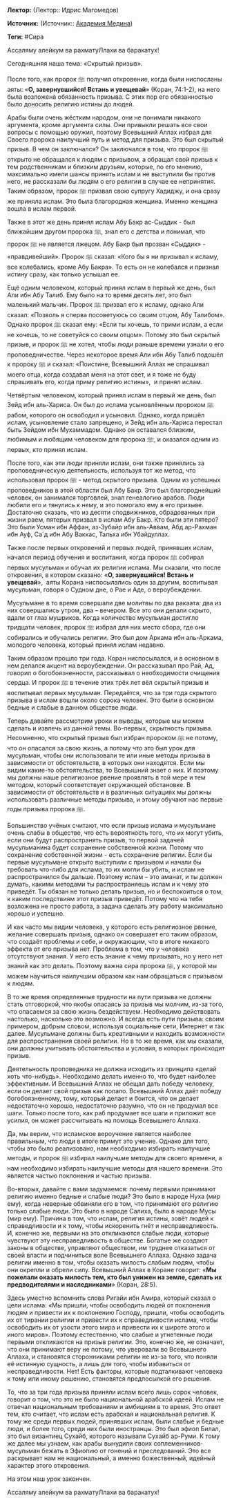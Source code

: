 **Лектор:** (Лектор:: Идрис Магомедов)

**Источник:** (Источник:: [Академия Медина](https://web.medinaschool.org/school/))

**Теги:** #Сира

Ассаляму алейкум ва рахматуЛлахи ва баракатух!


Сегодняшняя наша тема: «Скрытый призыв».


После того, как пророк ﷺ получил откровение, когда были ниспосланы аяты: «**О, завернувшийся! Встань и увещевай**» (Коран, 74:1-2), на него была возложена обязанность призыва. С этих пор его обязанностью было доносить религию истины до людей.


Арабы были очень жёстким народом, они не понимали никакого аргумента, кроме аргумента силы. Они привыкли решать все свои вопросы с помощью оружия, поэтому Всевышний Аллах избрал для Своего пророка наилучший путь и метод для призыва. Это был скрытый призыв. В чем он заключался? Он заключался в том, что пророк ﷺ открыто не обращался к людям с призывом, а обращал свой призыв к тем родственникам и близким друзьям, которые, по его мнению, максимально имели шансы принять ислам и не выступили бы против него, не рассказали бы людям о его религии в случае ее непринятия. Таким образом, пророк ﷺ призвал свою супругу Хадиджу, и она сразу же приняла ислам. Это была благородная женщина. Именно женщина вошла в ислам первой.


Также в этот же день принял ислам Абу Бакр ас-Сыддик - был ближайшим другом пророка ﷺ, знал его с детства и понимал, что пророк ﷺ не является лжецом. Абу Бакр был прозван «Сыддик» - «правдивейший». Пророк ﷺ сказал: «Кого бы я ни призывал к исламу, все колебались, кроме Абу Бакра». То есть он не колебался и признал истину сразу, как только услышал ее.


Ещё одним человеком, который принял ислам в первый же день, был Али ибн Абу Талиб. Ему было на то время десять лет, это был маленький мальчик. Пророк ﷺ призвал его к исламу, однако Али сказал: «Позволь я сперва посоветуюсь со своим отцом, Абу Талибом». Однако пророк ﷺ сказал ему: «Если ты хочешь, то прими ислам, а если не хочешь, то не советуйся со своим отцом». Потому это был скрытый призыв, и пророк ﷺ не хотел, чтобы люди раньше времени узнали о его проповедничестве. Через некоторое время Али ибн Абу Талиб подошёл к пророку ﷺ и сказал: «Поистине, Всевышний Аллах не спрашивал моего отца, когда создавал меня на этот свет, и я тоже не буду спрашивать его, когда приму религию истины»,  и принял ислам.


Четвёртым человеком, который принял ислам в первый же день, был Зейд ибн аль-Хариcа. Он был до ислама усыновлённым пророком ﷺ рабом, которого он освободил и усыновил. Однако, когда пришёл ислам, усыновление стало запрещено, и Зейд ибн аль-Хариcа перестал быть Зейдом ибн Мухаммадом. Однако он оставался близким, любимым и любящим человеком для пророка ﷺ, и оказался одним из первых, кто принял ислам.


После того, как эти люди приняли ислам, они также принялись за проповедническую деятельность, используя тот же метод, что использовал пророк ﷺ - метод скрытого призыва. Одним из успешных проповедников в этой области был Абу Бакр. Это был благороднейший человек, он занимался торговлей, знал генеалогию арабов. Люди любили его и тянулись к нему, и это помогало ему в его призыве. Достаточно сказать, что из десяти сподвижников, обрадованных при жизни раем, пятерых призвал в ислам Абу Бакр. Кто были эти пятеро? Это были Усман ибн Аффан, аз-Зубайр ибн аль-Аввам, Абд ар-Рахман ибн Ауф, Са´д ибн Абу Ваккас, Тальха ибн Убайдуллах.


Также после первых откровений и первых людей, принявших ислам, начался период обучения и воспитания, когда пророк ﷺ собирал первых мусульман и обучал их религии ислама. Мы сказали, что после откровения, в котором сказано: «**О, завернувшийся! Встань и увещевай**»,  аяты Корана ниспосылались один за другим, воспитывая мусульман, говоря о Судном дне, о Рае и Аде, о вероубеждении.


Мусульмане в то время совершали две молитвы по два ракаата: два из них совершались утром, два – вечером. Все это они делали скрыто, вдали от глаз мушриков. Когда количество мусульман достигло тридцати человек, пророк ﷺ избрал для них место сбора, где они собирались и обучались религии. Это был дом Аркама ибн аль-Аркама, молодого человека, который принял ислам недавно.


Таким образом прошло три года. Коран ниспосылался, и в основном в нем делался акцент на вероубеждении. Он рассказывал про Рай, Ад, говорил о богобоязненности, рассказывал о необходимости очищения сердца. И пророк ﷺ в течение этих трёх лет вёл скрытый призыв и воспитывал первых мусульман. Передаётся, что за три года скрытого призыва в ислам вошли около сорока человек. Это были в основном бедные и слабые в данном обществе люди.


Теперь давайте рассмотрим уроки и выводы, которые мы можем сделать и извлечь из данной темы. Во-первых, скрытность призыва. Несомненно, что скрытый призыв был избран пророком ﷺ не потому, что он опасался за свою жизнь, а потому что это был урок для мусульман, чтобы они использовали те или иные методы призыва в зависимости от обстоятельств, в которых они находятся. Если мы видим какие-то обстоятельства, то Всевышний знает о них. И поэтому мы должны наше религиозное рвение проявлять в той мере и тем методом, который соответствует окружающей обстановке. В зависимости от обстоятельств и в различных ситуациях мы должны использовать различные методы призыва, и этому обучают нас первые годы призыва пророка ﷺ.


Большинство учёных считают, что если призыв ислама и мусульмане очень слабы в обществе, что есть вероятность того, что их могут убить, если они будут распространять призыв, то первой задачей мусульманина будет сохранение собственной жизни. Потому что сохранение собственной жизни - есть сохранение религии. Если бы первые мусульмане открыто выступили с призывом и начали бы требовать что-либо для ислама, то их могли бы убить, и ислам не распространился бы дальше. Поэтому ислам – это аманат, и ты должен думать, какими методами ты распространяешь ислам и к чему это приведёт. Ты обязан не только делать призыв, но и беспокоиться о том, к каким последствиям этот призыв приведёт. Потому что на тебя возложена не просто работа, а задача сделать эту работу максимально хорошо и успешно.


И как часто мы видим человека, у которого есть религиозное рвение, желание совершать призыв, однако он совершает его таким образом, что создаёт проблемы и себе, и окружающим, что в итоге никакого эффекта от его призыва нет. Проблема в том, что у человека отсутствуют знания. У него есть знание к чему призывать, но у него нет знаний как это делать. Поэтому важна сира пророка ﷺ, у которой мы можем научиться наилучшим образом как нам обращаться с призывом к людям.


В то же время определенные трудности на пути призыва не должны стать отговоркой, что якобы опасаясь за призыв мы молчим, из-за того, что опасаемся за свою жизнь бездействуем. Необходимо действовать настолько, насколько это возможно. И всегда есть пути призыва: своим примером, добрым словом, используя социальные сети, Интернет и так далее. Мусульмане должны быть креативными и находить возможности для распространения своей религии. Но в то же время, как мы сказали, они должны учитывать обстоятельства и условия, в которых происходит призыв.


Деятельность проповедника не должна исходить из принципа «делай хоть что-нибудь». Необходимо делать именно то, что будет наиболее эффективным. И Всевышний Аллах не обещал дать победу человеку, если он делает свой призыв как попало. Всевышний Аллах даёт победу богобоязненному, тому, который делает и боится, что он делает недостаточно хорошо, недостаточно разумно, что он не продумал все шаги. Только после того, как раб продумает все шаги и приложит все усилия, он может рассчитывать на помощь Всевышнего Аллаха.


Да, мы верим, что исламское вероучение является наиболее правильным, что люди в итоге примут это учение. Однако для того, чтобы это было реализовано, нам необходимо избирать наилучшие методы, и пророк ﷺ избирал наилучшие методы для своего времени, а нам необходимо избирать наилучшие методы для нашего времени. Это является частью поклонения и частью призыва.


Во-вторых, давайте с вами задумаемся: почему первыми принимают религию именно бедные и слабые люди? Это было в народе Нуха (мир ему), когда неверные обвиняли его в том, что принимают его религию только слабые люди. Это было в народе Салиха, было в народе Мусы (мир ему). Причина в том, что ислам, религия истины, зовёт людей к справедливости и к тому, чтобы искоренить гнёт и несправедливость. И, конечно же, первыми на это откликаются слабые люди, которые чувствуют эту несправедливость в обществе. Богатые же создают законы в обществе, управляют обществом, им труднее отказаться от своей власти и подчиниться воле Всевышнего Аллаха. Однако задача религии именно в том, чтобы оказать милость слабым людям, чтобы они окрепли и обрели силу. Всевышний Аллах в Коране говорит: «**Мы пожелали оказать милость тем, кто был унижен на земле, сделать их предводителями и наследниками**» (Коран, 28:5).


Здесь уместно вспомнить слова Ригайи ибн Амира, который сказал о цели ислама: «Мы пришли, чтобы освободить людей от поклонения людям и привести их к поклонению Господу, пришли, чтобы освободить их от тирании религии и привести их к справедливости ислама, чтобы освободить их от узости этого мира и привести их к широте этого и иного миров». Поэтому естественно, что слабые и угнетенные люди первыми откликаются на призыв религии. Это, конечно же, не означает, что они принимают веру не потому, что уверовали во Всевышнего Аллаха, и становятся сторонниками религии не из-за того, что поняли её истинную сущность, а лишь для того, чтобы избавиться от несправедливости. Нет! Есть факторы, которые подталкивают человека к тому или иному решению, становятся предпосылкой его решения.


То, что за три года призыва приняли ислам всего лишь сорок человек, говорит о том, что это не было национальной арабской идеей. Ислам не отвечал национальным требованиям и амбициям в то время. Это ответ тем, кто считает, что ислам есть арабская и национальная религия. К тому же среди первых людей, принявших ислам, были слабые и бедные люди, и более того, среди них были иностранцы. Это был эфиоп Билал, это был византиец Сухайб, которого называли Сухайб ар-Руми. К тому же далее мы узнаем, как арабы вынудили своих соплеменников-мусульман бежать в Эфиопию от гонений и преследований. Это все раскрывает нам не национальный, а именно божественный, идейный характер этого откровения.


На этом наш урок закончен.


Ассаляму алейкум ва рахматуЛлахи ва баракатух!

